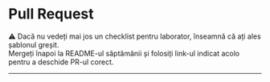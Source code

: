 # Pull Request

⚠️ Dacă nu vedeți mai jos un checklist pentru laborator, înseamnă că ați ales șablonul greșit.  
Mergeți înapoi la README-ul săptămânii și folosiți link-ul indicat acolo pentru a deschide PR-ul corect.

---
